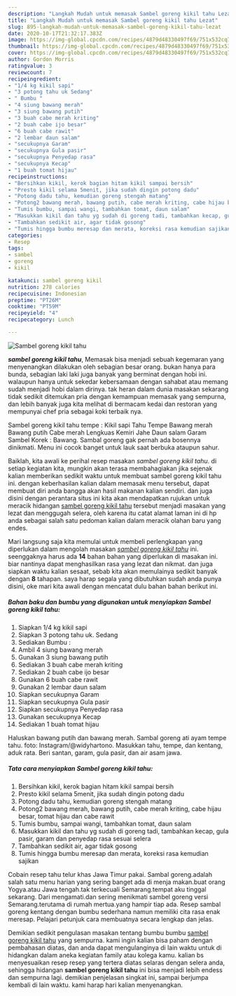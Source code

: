 ```yaml
---
description: "Langkah Mudah untuk memasak Sambel goreng kikil tahu Lezat"
title: "Langkah Mudah untuk memasak Sambel goreng kikil tahu Lezat"
slug: 895-langkah-mudah-untuk-memasak-sambel-goreng-kikil-tahu-lezat
date: 2020-10-17T21:32:17.383Z
image: https://img-global.cpcdn.com/recipes/4879d48330497f69/751x532cq70/sambel-goreng-kikil-tahu-foto-resep-utama.jpg
thumbnail: https://img-global.cpcdn.com/recipes/4879d48330497f69/751x532cq70/sambel-goreng-kikil-tahu-foto-resep-utama.jpg
cover: https://img-global.cpcdn.com/recipes/4879d48330497f69/751x532cq70/sambel-goreng-kikil-tahu-foto-resep-utama.jpg
author: Gordon Morris
ratingvalue: 3
reviewcount: 7
recipeingredient:
- "1/4 kg kikil sapi"
- "3 potong tahu uk Sedang"
- " Bumbu "
- "4 siung bawang merah"
- "3 siung bawang putih"
- "3 buah cabe merah kriting"
- "2 buah cabe ijo besar"
- "6 buah cabe rawit"
- "2 lembar daun salam"
- "secukupnya Garam"
- "secukupnya Gula pasir"
- "secukupnya Penyedap rasa"
- "secukupnya Kecap"
- "1 buah tomat hijau"
recipeinstructions:
- "Bersihkan kikil, kerok bagian hitam kikil sampai bersih"
- "Presto kikil selama 5menit, jika sudah dingin potong dadu"
- "Potong dadu tahu, kemudian goreng stengah matang"
- "Potong2 bawang merah, bawang putih, cabe merah kriting, cabe hijau besar, tomat hijau dan cabe rawit"
- "Tumis bumbu, sampai wangi, tambahkan tomat, daun salam"
- "Masukkan kikil dan tahu yg sudah di goreng tadi, tambahkan kecap, gula pasir, garam dan penyedap rasa sesuai selera"
- "Tambahkan sedikit air, agar tidak gosong"
- "Tumis hingga bumbu meresap dan merata, koreksi rasa kemudian sajikan"
categories:
- Resep
tags:
- sambel
- goreng
- kikil

katakunci: sambel goreng kikil 
nutrition: 278 calories
recipecuisine: Indonesian
preptime: "PT26M"
cooktime: "PT59M"
recipeyield: "4"
recipecategory: Lunch

---
```



![Sambel goreng kikil tahu](https://img-global.cpcdn.com/recipes/4879d48330497f69/751x532cq70/sambel-goreng-kikil-tahu-foto-resep-utama.jpg)

<b><i>sambel goreng kikil tahu</i></b>, Memasak bisa menjadi sebuah kegemaran yang menyenangkan dilakukan oleh sebagian besar orang. bukan hanya para bunda, sebagian laki laki juga banyak yang berminat dengan hobi ini. walaupun hanya untuk sekedar kebersamaan dengan sahabat atau memang sudah menjadi hobi dalam dirinya. tak heran dalam dunia masakan sekarang tidak sedikit ditemukan pria dengan kemampuan memasak yang sempurna, dan lebih banyak juga kita melihat di bermacam kedai dan restoran yang mempunyai chef pria sebagai koki terbaik nya.

Sambel goreng kikil tahu tempe : Kikil sapi Tahu Tempe Bawang merah Bawang putih Cabe merah Lengkuas Kemiri Jahe Daun salam Garam Sambel Korek : Bawang. Sambal goreng gak pernah ada bosennya dinikmati. Menu ini cocok banget untuk lauk saat berbuka ataupun sahur.

Baiklah, kita awali ke perihal resep masakan <i>sambel goreng kikil tahu</i>. di setiap kegiatan kita, mungkin akan terasa membahagiakan jika sejenak kalian memberikan sedikit waktu untuk membuat sambel goreng kikil tahu ini. dengan keberhasilan kalian dalam memasak menu tersebut, dapat membuat diri anda bangga akan hasil makanan kalian sendiri. dan juga disini dengan perantara situs ini kita akan mendapatkan rujukan untuk meracik hidangan <u>sambel goreng kikil tahu</u> tersebut menjadi masakan yang lezat dan menggugah selera, oleh karena itu catat alamat laman ini di hp anda sebagai salah satu pedoman kalian dalam meracik olahan baru yang endes.


Mari langsung saja kita memulai untuk membeli perlengkapan yang diperlukan dalam mengolah masakan <u><i>sambel goreng kikil tahu</i></u> ini. seenggaknya harus ada <b>14</b> bahan bahan yang diperlukan di masakan ini. biar nantinya dapat menghasilkan rasa yang lezat dan nikmat. dan juga siapkan waktu kalian sesaat, sebab kita akan memulainya sedikit banyak dengan <b>8</b> tahapan. saya harap segala yang dibutuhkan sudah anda punya disini, oke mari kita awali dengan mencatat dulu bahan bahan berikut ini.

<!--inarticleads1-->

##### Bahan baku dan bumbu yang digunakan untuk menyiapkan Sambel goreng kikil tahu:

1. Siapkan 1/4 kg kikil sapi
1. Siapkan 3 potong tahu uk. Sedang
1. Sediakan  Bumbu :
1. Ambil 4 siung bawang merah
1. Gunakan 3 siung bawang putih
1. Sediakan 3 buah cabe merah kriting
1. Sediakan 2 buah cabe ijo besar
1. Gunakan 6 buah cabe rawit
1. Gunakan 2 lembar daun salam
1. Siapkan secukupnya Garam
1. Siapkan secukupnya Gula pasir
1. Siapkan secukupnya Penyedap rasa
1. Gunakan secukupnya Kecap
1. Sediakan 1 buah tomat hijau


Haluskan bawang putih dan bawang merah. Sambal goreng ati ayam tempe tahu. foto: Instagram/@widyhartono. Masukkan tahu, tempe, dan kentang, aduk rata. Beri santan, garam, gula pasir, dan air asam jawa. 

<!--inarticleads2-->

##### Tata cara menyiapkan Sambel goreng kikil tahu:

1. Bersihkan kikil, kerok bagian hitam kikil sampai bersih
1. Presto kikil selama 5menit, jika sudah dingin potong dadu
1. Potong dadu tahu, kemudian goreng stengah matang
1. Potong2 bawang merah, bawang putih, cabe merah kriting, cabe hijau besar, tomat hijau dan cabe rawit
1. Tumis bumbu, sampai wangi, tambahkan tomat, daun salam
1. Masukkan kikil dan tahu yg sudah di goreng tadi, tambahkan kecap, gula pasir, garam dan penyedap rasa sesuai selera
1. Tambahkan sedikit air, agar tidak gosong
1. Tumis hingga bumbu meresap dan merata, koreksi rasa kemudian sajikan


Cobain resep tahu telur khas Jawa Timur pakai. Sambal goreng.adalah salah satu menu harian yang sering banget ada di menja makan.buat orang Yogya.atau Jawa tengah.tak terkecuali Semarang.tempat aku tinggal sekarang. Dari mengamati.dan sering menikmati sambel goreng versi Semarang.terutama di rumah mertua.yang hampir tiap ada. Resep sambal goreng kentang dengan bumbu sederhana namun memiliki cita rasa enak meresap. Pelajari petunjuk cara membuatnya secara lengkap dan jelas. 

Demikian sedikit pengulasan masakan tentang bumbu bumbu <u>sambel goreng kikil tahu</u> yang sempurna. kami ingin kalian bisa paham dengan pembahasan diatas, dan anda dapat mengulanginya di lain waktu untuk di hidangkan dalam aneka kegiatan family atau kolega kamu. kalian bs menyesuaikan resep resep yang tertera diatas selaras dengan selera anda, sehingga hidangan <b>sambel goreng kikil tahu</b> ini bisa menjadi lebih endess dan sempurna lagi. demikian penjelasan singkat ini, sampai berjumpa kembali di lain waktu. kami harap hari kalian menyenangkan.

